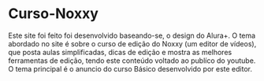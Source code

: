# Curso-Noxxy
Este site foi feito foi desenvolvido baseando-se, o design do Alura+.
O tema abordado no site é sobre o curso de edição do Noxxy (um editor de vídeos), que posta aulas simplificadas, dicas de edição e mostra as melhores ferramentas de edição, tendo este conteúdo voltado ao publíco do youtube. O tema principal é o anuncio do curso Básico desenvolvido por este editor.
